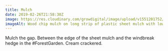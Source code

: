 ```yaml
---
title: Mulch
date: 2019-02-26T21:58:30Z
image: https://res.cloudinary.com/growdigital/image/upload/v1551201752/mulchstrip-88F783B1.jpg
imageAlt: Wood chip mulch on long strip of plastic sheet mulch with low sun
---
```


Mulch the gap. Between the edge of the sheet mulch and the windbreak hedge in the #ForestGarden. Cream crackered.
